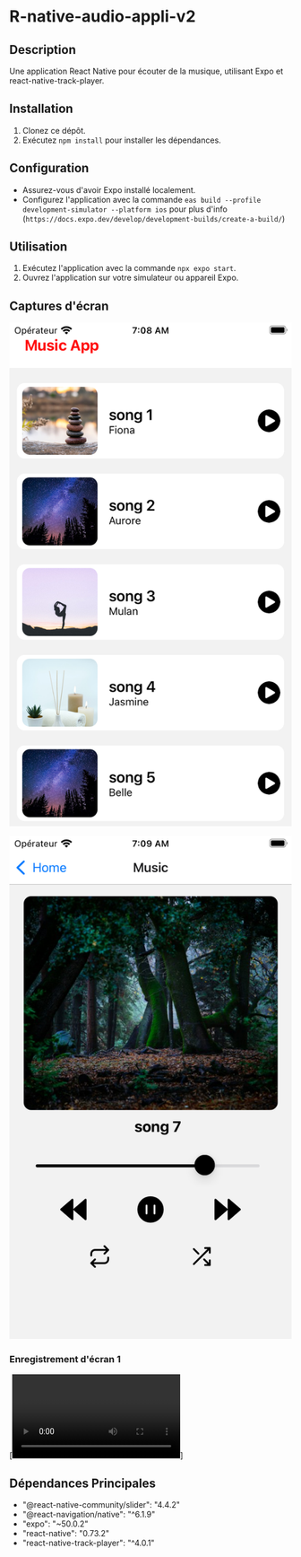 # R-native-audio-appli-v2

## Description

Une application React Native pour écouter de la musique, utilisant Expo et react-native-track-player.

## Installation

1. Clonez ce dépôt.
2. Exécutez `npm install` pour installer les dépendances.

## Configuration

- Assurez-vous d'avoir Expo installé localement.
- Configurez l'application avec la commande `eas build --profile development-simulator --platform ios`
  pour plus d'info (`https://docs.expo.dev/develop/development-builds/create-a-build/`)

## Utilisation

1. Exécutez l'application avec la commande `npx expo start`.
2. Ouvrez l'application sur votre simulateur ou appareil Expo.

## Captures d'écran

![Capture d'écran 1](./src/images/Screen-01.png)

![Capture d'écran 2](./src/images/Screen-02.png)

### Enregistrement d'écran 1

[![Vidéo d'écran 1](./src/video/Enregistrement-ecran-2.mp4)]

## Dépendances Principales

- "@react-native-community/slider": "4.4.2"
- "@react-navigation/native": "^6.1.9"
- "expo": "~50.0.2"
- "react-native": "0.73.2"
- "react-native-track-player": "^4.0.1"
